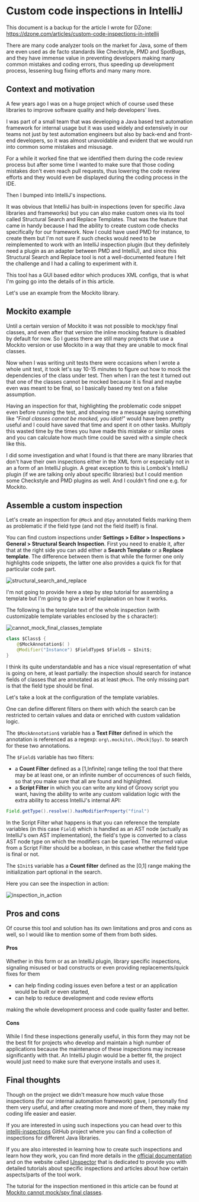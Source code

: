 # Custom code inspections in IntelliJ

This document is a backup for the article I wrote for DZone: https://dzone.com/articles/custom-code-inspections-in-intellij

There are many code analyzer tools on the market for Java, some of them are even used as de facto standards like Checkstyle, PMD and SpotBugs, and they have immense value
in preventing developers making many common mistakes and coding errors, thus speeding up development process, lessening bug fixing efforts and many many more.

## Context and motivation

A few years ago I was on a huge project which of course used these libraries to improve software quality and help developers' lives.

I was part of a small team that was developing a Java based test automation framework for internal usage but it was used widely and extensively in our teams
not just by test automation engineers but also by back-end and front-end developers, so it was almost unavoidable and evident that we would run into common some mistakes and misusage.

For a while it worked fine that we identified them during the code review process but after some time I wanted to make sure that those coding mistakes don't even reach pull requests,
thus lowering the code review efforts and they would even be displayed during the coding process in the IDE.

Then I bumped into IntelliJ's inspections.

It was obvious that IntelliJ has built-in inspections (even for specific Java libraries and frameworks) but you can also make custom ones via its tool called Structural Search and Replace Templates.
That was the feature that came in handy because I had the ability to create custom code checks specifically for our framework. Now I could have used PMD for instance, to create them
but I'm not sure if such checks would need to be reimplemented to work with an IntelliJ inspection plugin (but they definitely need a plugin as an adapter between PMD and IntelliJ), and since this Structural Search and Replace tool is not a well-documented feature
I felt the challenge and I had a calling to experiment with it.

This tool has a GUI based editor which produces XML configs, that is what I'm going go into the details of in this article.

Let's use an example from the Mockito library.

## Mockito example

Until a certain version of Mockito it was not possible to mock/spy final classes, and even after that version the inline mocking feature is disabled by default for now. So I guess there are still
many projects that use a Mockito version or use Mockito in a way that they are unable to mock final classes.

Now when I was writing unit tests there were occasions when I wrote a whole unit test, it took let's say 10-15 minutes to figure out how to mock the dependencies of the class under test.
Then when I ran the test it turned out that one of the classes cannot be mocked because it is final and maybe even was meant to be final, so I basically based my test on a false assumption.

Having an inspection for that, highlighting the problematic code snippet even before running the test, and showing me a message saying something like *"Final classes cannot be mocked, you idiot!"* would have been pretty useful
and I could have saved that time and spent it on other tasks. Multiply this wasted time by the times you have made this mistake or similar ones and you can calculate how much time could be saved
with a simple check like this.

I did some investigation and what I found is that there are many libraries that don't have their own inspections either in the XML form or especially not in an a form of an IntelliJ plugin.
A great exception to this is Lombok's IntelliJ plugin (if we are talking only about specific libraries) but I could mention some Checkstyle and PMD plugins as well. And I couldn't find one e.g. for Mockito.

## Assemble a custom inspection

Let's create an inspection for `@Mock` and `@Spy` annotated fields marking them as problematic if the field type (and not the field itself) is final.

You can find custom inspections under **Settings > Editor > Inspections > General > Structural Search Inspection**. First you need to enable it, after that at the right side you can add either
a **Search Template** or a **Replace template**. The difference between them is that while the former one only highlights code snippets, the latter one also provides a quick fix for that particular code part.

![structural_search_and_replace](images/structural_search_and_replace.png)

I'm not going to provide here a step by step tutorial for assembling a template but I'm going to give a brief explanation on how it works.

The following is the template text of the whole inspection (with customizable template variables enclosed by the `$` character):

![cannot_mock_final_classes_template](images/cannot_mock_final_classes_template.png)

```java
class $Class$ { 
    @$MockAnnotation$( )
    @Modifier("Instance") $FieldType$ $Field$ = $Init$;
}
```

I think its quite understandable and has a nice visual representation of what is going on here, at least partially: the inspection should search for instance fields of classes that are annotated as at least `@Mock`.
The only missing part is that the field type should be final.

Let's take a look at the configuration of the template variables.

One can define different filters on them with which the search can be restricted to certain values and data or enriched with custom validation logic.

The `$MockAnnotation$` variable has a **Text Filter** defined in which the annotation is referenced as a regexp: `org\.mockito\.(Mock|Spy)`. to search for these two annotations.

The `$Field$` variable has two filters:
- a **Count Filter** defined as a [1,Infinite] range telling the tool that there may be at least one, or an infinite number of occurrences of such fields, so that you make sure that all are found and highlighted.
- a **Script Filter** in which you can write any kind of Groovy script you want, having the ability to write any custom validation logic with the extra ability to access IntelliJ's internal API:
```groovy
Field.getType().resolve().hasModifierProperty("final")
``` 

In the Script Filter what happens is that you can reference the template variables (in this case `Field`) which is handled as an AST node (actually as IntelliJ's own AST implementation),
the field's type is converted to a class AST node type on which the modifiers can be queried. The returned value from a Script Filter should be a boolean, in this case whether the field type is final or not.

The `$Init$` variable has a **Count filter** defined as the [0,1] range making the initialization part optional in the search.

Here you can see the inspection in action:

![inspection_in_action](images/mockito_inspection_in_action.png)

## Pros and cons

Of course this tool and solution has its own limitations and pros and cons as well, so I would like to mention some of them from both sides.

#### Pros

Whether in this form or as an IntelliJ plugin, library specific inspections, signaling misused or bad constructs or even providing replacements/quick fixes for them
- can help finding coding issues even before a test or an application would be built or even started,
- can help to reduce development and code review efforts

making the whole development process and code quality faster and better.

#### Cons

While I find these inspections generally useful, in this form they may not be the best fit for projects who develop and maintain a high number of applications because the maintenance of these
inspections may increase significantly with that. An IntelliJ plugin would be a better fit, the project would just need to make sure that everyone installs and uses it.

## Final thoughts

Though on the project we didn't measure how much value those inspections (for our internal automation framework) gave,
I personally find them very useful, and after creating more and more of them, they make my coding life easier and easier.

If you are interested in using such inspections you can head over to this [intellij-inspections](https://github.com/picimako/intellij-inspections/tree/master/inspections) GitHub project where you can find a collection of inspections for different Java libraries.

If you are also interested in learning how to create such inspections and learn how they work, you can find more details in the [official documentation](https://www.jetbrains.com/help/idea/structural-search-and-replace.html)
and on the website called [IJnspector](https://ijnspector.wordpress.com) that is dedicated to provide you with detailed tutorials about specific inspections and articles about how certain aspects/parts of the tool work.

The tutorial for the inspection mentioned in this article can be found at [Mockito cannot mock/spy final classes](https://ijnspector.wordpress.com/2019/03/25/mockito-cannot-mock-spy-final-classes/).
